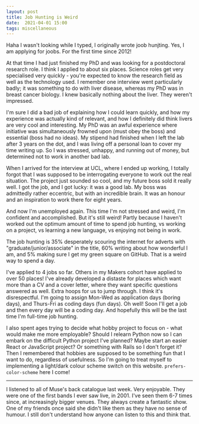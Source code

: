 ```yaml
---
layout: post
title: Job Hunting is Weird
date:  2021-04-01 15:00
tags: miscellaneous
---
```

Haha I wasn't looking while I typed, I originally wrote joob hunjting. Yes, I am applying for joobs. For the first time since 2012!

At that time I had just finished my PhD and was looking for a postdoctoral research role. I think I applied to about six places. Science roles get very specialised very quickly - you're expected to know the research field as well as the technology used. I remember one interview went particularly badly; it was something to do with liver disease, whereas my PhD was in breast cancer biology. I knew basically nothing about the liver. They weren't impressed.

I'm sure I did a bad job of explaining how I could learn quickly, and how my experience was actually kind of relevant, and how I definitely did think livers are very cool and interesting. My PhD was an awful experience where initiative was simultaneously frowned upon (must obey the boss) and essential (boss had no ideas). My stipend had finished when I left the lab after 3 years on the dot, and I was living off a personal loan to cover my time writing up. So I was stressed, unhappy, and running out of money, but determined not to work in another bad lab.

When I arrived for the interview at UCL, where I ended up working, I totally forgot that I was supposed to be interrogating everyone to work out the real situation. The project just sounded so cool, and my future boss sold it really well. I got the job, and I got lucky: it was a good lab. My boss was admittedly rather eccentric, but with an incredible brain. It was an honour and an inspiration to work there for eight years.

And now I'm unemployed again. This time I'm not stressed and weird, I'm confident and accomplished. But it's still weird! Partly because I haven't worked out the optimum amount of time to spend job hunting, vs working on a project, vs learning a new language, vs enjoying not being in work.

The job hunting is 35% desperately scouring the internet for adverts with "graduate/junior/associate" in the title, 60% writing about how wonderful I am, and 5% making sure I get my green square on GitHub. That is a weird way to spend a day.

I've applied to 4 jobs so far. Others in my Makers cohort have applied to over 50 places! I've already developed a distaste for places which want more than a CV and a cover letter, where they want specific questions answered as well. Extra hoops for us to jump through. I think it's disrespectful. I'm going to assign Mon-Wed as application days (boring days), and Thurs-Fri as coding days (fun days). Oh well! Soon I'll get a job and then every day will be a coding day. And hopefully this will be the last time I'm full-time job hunting.

I also spent ages trying to decide what hobby project to focus on - what would make me more employable? Should I relearn Python now so I can embark on the difficult Python project I've planned? Maybe start an easier React or JavaScript project? Or something with Rails so I don't forget it? Then I remembered that hobbies are supposed to be something fun that I want to do, regardless of usefulness. So I'm going to treat myself to implementing a light/dark colour scheme switch on this website. `prefers-color-scheme` here I come!


***
I listened to all of Muse's back catalogue last week. Very enjoyable. They were one of the first bands I ever saw live, in 2001. I've seen them 6-7 times since, at increasingly bigger venues. They always create a fantastic show. One of my friends once said she didn't like them as they have no sense of humour. I still don't understand how anyone can listen to this and think that.
